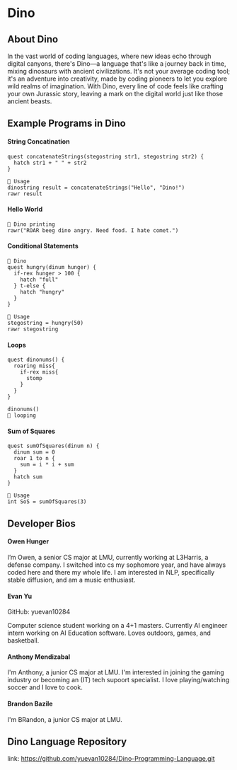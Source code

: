 # Dino

## About Dino 

In the vast world of coding languages, where new ideas echo through digital canyons, there's Dino—a language that's like a journey back in time, mixing dinosaurs with ancient civilizations. It's not your average coding tool; it's an adventure into creativity, made by coding pioneers to let you explore wild realms of imagination. With Dino, every line of code feels like crafting your own Jurassic story, leaving a mark on the digital world just like those ancient beasts.

## Example Programs in Dino 

#### String Concatination 

```
quest concatenateStrings(stegostring str1, stegostring str2) {
  hatch str1 + " " + str2
}

🦖 Usage
dinostring result = concatenateStrings("Hello", "Dino!")
rawr result
```
#### Hello World

```
🦖 Dino printing
rawr("ROAR beeg dino angry. Need food. I hate comet.")
```
#### Conditional Statements

```
🦖 Dino
quest hungry(dinum hunger) {
  if-rex hunger > 100 {
    hatch "full"
  } t-else {
    hatch "hungry"
  }
}

🦖 Usage
stegostring = hungry(50)
rawr stegostring
```
#### Loops  

```
quest dinonums() {
  roaring miss{
    if-rex miss{
      stomp
    }
  }
}

dinonums()
🦖 looping
```
#### Sum of Squares
```
quest sumOfSquares(dinum n) {
  dinum sum = 0
  roar 1 to n {
    sum = i * i + sum
  }
  hatch sum
}

🦖 Usage
int SoS = sumOfSquares(3)
```

## Developer Bios

#### Owen Hunger
I’m Owen, a senior CS major at LMU, currently working at L3Harris, a defense company. I switched into cs my sophomore year, and have always coded here and there my whole life. I am interested in NLP, specifically stable diffusion, and am a music enthusiast.

#### Evan Yu
GitHub: yuevan10284

Computer science student working on a 4+1 masters. Currently Al engineer intern working on AI Education software. Loves outdoors, games, and basketball.

#### Anthony Mendizabal
I'm Anthony, a junior CS major at LMU. I'm interested in joining the gaming industry or becoming an (IT) tech supoort specialist. I love playing/watching soccer and I love to cook.

#### Brandon Bazile
I'm BRandon, a junior CS major at LMU. 


## Dino Language Repository

link: https://github.com/yuevan10284/Dino-Programming-Language.git

